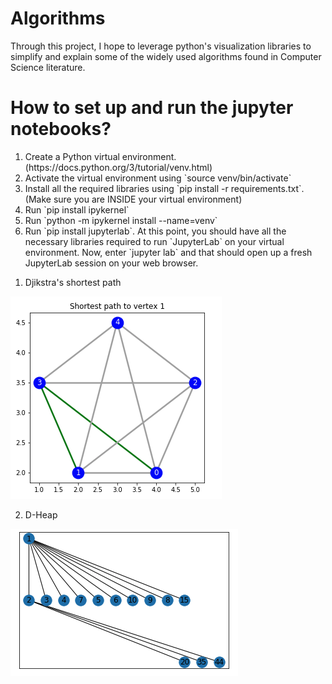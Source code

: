 # Algorithms
Through this project, I hope to leverage python's visualization libraries to simplify and explain some of the widely used algorithms found in Computer Science literature. 


# How to set up and run the jupyter notebooks?
<ol>
  <li> Create a Python virtual environment. (https://docs.python.org/3/tutorial/venv.html) </li>
  <li> Activate the virtual environment using `source venv/bin/activate` </li>
  <li> Install all the required libraries using `pip install -r requirements.txt`. (Make sure you are INSIDE your virtual environment) </li>
  <li> Run `pip install ipykernel` </li>
  <li> Run `python -m ipykernel install --name=venv` </li>
  <li> Run `pip install jupyterlab`. At this point, you should have all the necessary libraries required to run `JupyterLab` on your virtual environment. Now, enter `jupyter lab` and that should open up a fresh JupyterLab session on your web browser. </li>
</ol>

1. Djikstra's shortest path

  ![Djikstra](/imgs/djikstra.png)

2. D-Heap

  ![DHeap](/imgs/dheap.png)
